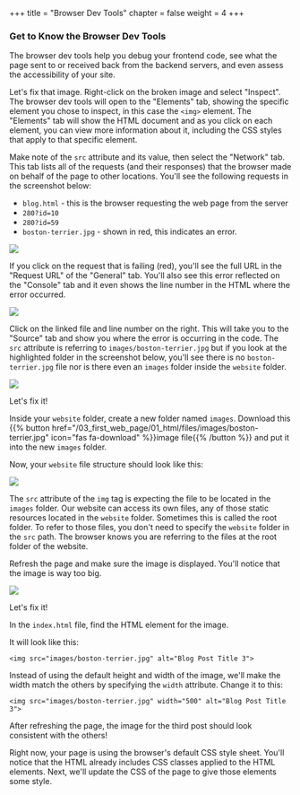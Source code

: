 +++
title = "Browser Dev Tools"
chapter = false
weight = 4
+++

### Get to Know the Browser Dev Tools

The browser dev tools help you debug your frontend code, see what the page sent to or received back from the backend servers, and even assess the accessibility of your site.

Let's fix that image. Right-click on the broken image and select "Inspect". The browser dev tools will open to the "Elements" tab, showing the specific element you chose to inspect, in this case the `<img>` element. The "Elements" tab will show the HTML document and as you click on each element, you can view more information about it, including the CSS styles that apply to that specific element.

Make note of the `src` attribute and its value, then select the "Network" tab. This tab lists all of the requests (and their responses) that the browser made on behalf of the page to other locations. You'll see the following requests in the screenshot below:

- `blog.html` - this is the browser requesting the web page from the server
- `280?id=10`
- `280?id=59`
- `boston-terrier.jpg` - shown in red, this indicates an error.

![](/images/network-tab.png)

If you click on the request that is failing (red), you'll see the full URL in the "Request URL" of the "General" tab. You'll also see this error reflected on the "Console" tab and it even shows the line number in the HTML where the error occurred.

![](/images/console-tab.png)

Click on the linked file and line number on the right. This will take you to the "Source" tab and show you where the error is occurring in the code. The `src` attribute is referring to `images/boston-terrier.jpg` but if you look at the highlighted folder in the screenshot below, you'll see there is no `boston-terrier.jpg` file nor is there even an `images` folder inside the `website` folder.

![](/images/source-tab.png)

Let's fix it!

Inside your `website` folder, create a new folder named `images`. Download this {{% button href="/03_first_web_page/01_html/files/images/boston-terrier.jpg" icon="fas fa-download" %}}image file{{% /button %}} and put it into the new `images` folder.

Now, your `website` file structure should look like this:

![](/images/website-file-structure.png)

The `src` attribute of the `img` tag is expecting the file to be located in the `images` folder. Our website can access its own files, any of those static resources located in the `website` folder. Sometimes this is called the root folder. To refer to those files, you don't need to specify the `website` folder in the `src` path. The browser knows you are referring to the files at the root folder of the website.

Refresh the page and make sure the image is displayed. You'll notice that the image is way too big.

![](/images/image-too-big.png)

Let's fix it!

In the `index.html` file, find the HTML element for the image.

It will look like this:

```
<img src="images/boston-terrier.jpg" alt="Blog Post Title 3">
```

Instead of using the default height and width of the image, we'll make the width match the others by specifying the `width` attribute. Change it to this:

```
<img src="images/boston-terrier.jpg" width="500" alt="Blog Post Title 3">
```

After refreshing the page, the image for the third post should look consistent with the others!

Right now, your page is using the browser's default CSS style sheet. You'll notice that the HTML already includes CSS classes applied to the HTML elements. Next, we'll update the CSS of the page to give those elements some style.